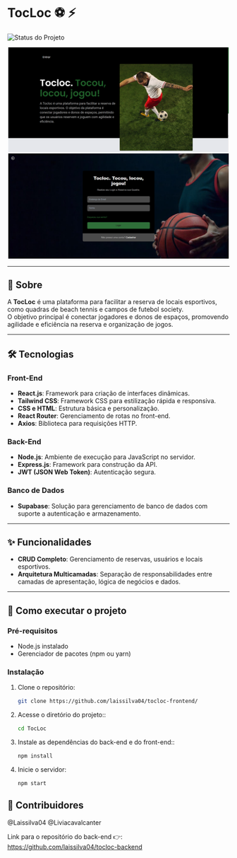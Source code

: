 # TocLoc  ⚽️ ⚡ 

![Status do Projeto](https://img.shields.io/badge/Status-Em%20Revisão-blue)


<div align="center">

  <img src="assets/chrome_DUUREggWD4.png" alt="Tela inicial do TocLoc" width="500px">
  <img src="assets/chrome_KF7KWekSSC.png" alt="Tela de reserva do TocLoc" width="500px">
</div>

---

## 📝 Sobre  

A **TocLoc** é uma plataforma para facilitar a reserva de locais esportivos, como quadras de beach tennis e campos de futebol society.  
O objetivo principal é conectar jogadores e donos de espaços, promovendo agilidade e eficiência na reserva e organização de jogos.  

---

## 🛠 Tecnologias  

### Front-End  
- **React.js**: Framework para criação de interfaces dinâmicas.  
- **Tailwind CSS**: Framework CSS para estilização rápida e responsiva.  
- **CSS e HTML**: Estrutura básica e personalização.  
- **React Router**: Gerenciamento de rotas no front-end.  
- **Axios**: Biblioteca para requisições HTTP.  

### Back-End  
- **Node.js**: Ambiente de execução para JavaScript no servidor.  
- **Express.js**: Framework para construção da API.  
- **JWT (JSON Web Token)**: Autenticação segura.  

### Banco de Dados  
- **Supabase**: Solução para gerenciamento de banco de dados com suporte a autenticação e armazenamento.  

---

## ✨ Funcionalidades  

- **CRUD Completo**: Gerenciamento de reservas, usuários e locais esportivos.  
- **Arquitetura Multicamadas**: Separação de responsabilidades entre camadas de apresentação, lógica de negócios e dados.  

---

## 🚀 Como executar o projeto  

### Pré-requisitos  
- Node.js instalado  
- Gerenciador de pacotes (npm ou yarn)  

### Instalação  

1. Clone o repositório:  
   ```bash
   git clone https://github.com/laissilva04/tocloc-frontend/
2. Acesse o diretório do projeto::  
   ```bash
   cd TocLoc
3. Instale as dependências do back-end e do front-end::  
   ```bash
   npm install
4. Inicie o servidor:  
   ```bash
   npm start
   
## 👥 Contribuidores
@Laissilva04
@Liviacavalcanter

 Link para o repositório do back-end 👉: https://github.com/laissilva04/tocloc-backend
